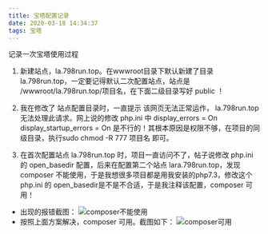 ```yaml
---
title: 宝塔配置记录
date: 2020-03-18 14:34:37
tags: 宝塔
---
```


记录一次宝塔使用过程

1. 新建站点，la.798run.top。在wwwroot目录下默认新建了目录 la.798run.top，一定要记得默认二次配置站点，站点是 /wwwroot/la.798run.top/项目名，在下面二级目录写好 public ！

2. 我在修改了 站点配置目录时，一直提示 该网页无法正常运作， la.798run.top无法处理此请求。网上说的修改 php.ini 中
display_errors = On display_startup_errors = On 是不行的！其根本原因是权限不够，在项目的同级目录，执行sudo chmod -R 777 项目名 即可。

3. 在首次配置站点 la.798run.top 时，项目一直访问不了，帖子说修改 php.ini 的 open_basedir 配置，后来在配置第二个站点 lara.798run.top，发现 composer 不能使用，于是我想很多项目都是用我安装的php7.3，修改这个  php.ini 的 open_basedir是不是不合适，于是我注释该配置，composer 可用！

* 出现的报错截图：
![composer不能使用](http://file.798run.top/img/blog/20200318/composer_err.jpg)
* 按照上面方案解决，composer 可用。截图如下：
![composer可用](http://file.798run.top/img/blog/20200318/composer_suc.jpg)
